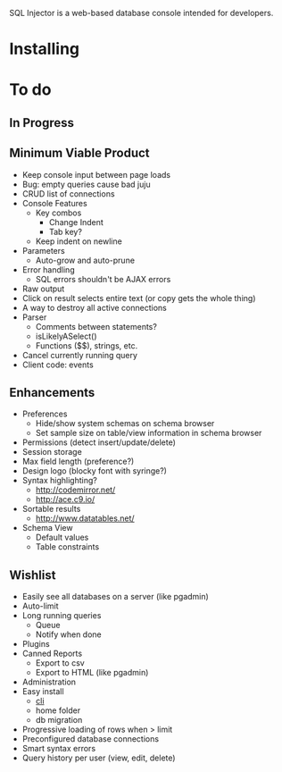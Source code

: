 SQL Injector is a web-based database console intended for developers.  

Installing
==========

To do
====
## In Progress

## Minimum Viable Product

* Keep console input between page loads
* Bug: empty queries cause bad juju
* CRUD list of connections
* Console Features
  * Key combos
    * Change Indent
    * Tab key?
  * Keep indent on newline
* Parameters
  * Auto-grow and auto-prune
* Error handling
  * SQL errors shouldn't be AJAX errors
* Raw output
* Click on result selects entire text (or copy gets the whole thing)
* A way to destroy all active connections
* Parser
  * Comments between statements?
  * isLikelyASelect()
  * Functions ($$), strings, etc.
* Cancel currently running query
* Client code: events

## Enhancements
* Preferences
  * Hide/show system schemas on schema browser
  * Set sample size on table/view information in schema browser
* Permissions (detect insert/update/delete)
* Session storage
* Max field length (preference?)
* Design logo (blocky font with syringe?)
* Syntax highlighting?
  * http://codemirror.net/
  * http://ace.c9.io/
* Sortable results
  * http://www.datatables.net/
* Schema View
  * Default values
  * Table constraints

## Wishlist  
* Easily see all databases on a server (like pgadmin)
* Auto-limit
* Long running queries
  * Queue
  * Notify when done
* Plugins
* Canned Reports
  * Export to csv
  * Export to HTML (like pgadmin)
* Administration
* Easy install
  * [cli](https://github.com/rlidwka/sinopia/blob/master/lib/cli.js)
  * home folder
  * db migration
* Progressive loading of rows when > limit
* Preconfigured database connections
* Smart syntax errors
* Query history per user (view, edit, delete)
